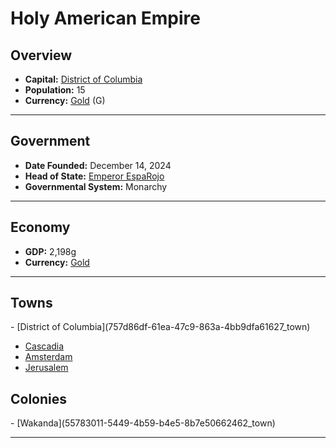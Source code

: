 <!--UNDEDITED FILE, remove this entire line if this file has been edited!-->
# <!--NAME-->Holy American Empire<!--NAME-->

## Overview

- **Capital:** <!--CAPITAL_LINK-->[District of Columbia](757d86df-61ea-47c9-863a-4bb9dfa61627_town)<!--CAPITAL_LINK-->
- **Population:** <!--POPULATION-->15<!--POPULATION-->
- **Currency:** <!--CURRENCY_LINK-->[Gold](Gold_currency)<!--CURRENCY_LINK--> (<!--CURRENCY_ABV-->G<!--CURRENCY_ABV-->)

---

## Government

- **Date Founded:** <!--FOUNDED-->December 14, 2024<!--FOUNDED-->
- **Head of State:** <!--LEADER_TITLE_LINK-->[Emperor EspaRojo](EspaRojo_user)<!--LEADER_TITLE_LINK-->
- **Governmental System:** <!--GOVERNMENT-->Monarchy<!--GOVERNMENT-->

---

## Economy

- **GDP:** <!--GDP-->2,198g<!--GDP-->
- **Currency:** <!--CURRENCY_LINK-->[Gold](Gold_currency)<!--CURRENCY_LINK-->

---

## Towns

<!--TOWNS-->- [District of Columbia](757d86df-61ea-47c9-863a-4bb9dfa61627_town)
- [Cascadia](a2ccc2ce-a59b-438f-bb76-71e69b7e5c64_town)
- [Amsterdam](9f8dff2c-8b21-4cdb-8485-1af13117c4c4_town)
- [Jerusalem](fc7c13c8-7369-4bce-aed5-1d536ea63618_town)<!--TOWNS-->

## Colonies

<!--COLONIES-->- [Wakanda](55783011-5449-4b59-b4e5-8b7e50662462_town)<!--COLONIES-->

---